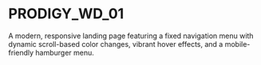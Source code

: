 # PRODIGY_WD_01
A modern, responsive landing page featuring a fixed navigation menu with dynamic scroll-based color changes, vibrant hover effects, and a mobile-friendly hamburger menu. 
